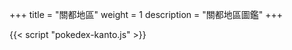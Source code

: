 +++
title = "關都地區"
weight = 1
description = "關都地區圖鑑"
+++


<div id="Pokedex"></div>

{{< script "pokedex-kanto.js" >}}
<script type="text/javascript">
  window.addEventListener("parsePage", ()=>{
    TocInjector.parsePage("Pokemon");
  });
</script>